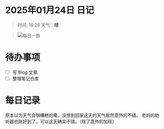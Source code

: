 # 2025年01月24日 日记

> 时间: 18:26     天气：**晴**

> ![每日一图](https://bing.ee123.net/img/?date=20250123)
# 待办事项

- [ ] 写 Blog 文章
- [ ] 整理笔记仓库

# 每日记录

原本以为天气会很糟糕的嘞，没想到回家这天的天气居然意外的不错。
老妈的助听器也刚好到了，可以这天确实不错。（除了意外的加班）
